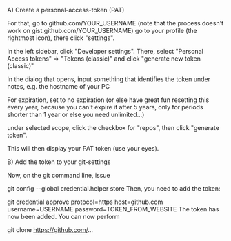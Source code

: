 A) Create a personal-access-token (PAT)

For that, go to github.com/YOUR_USERNAME
(note that the process doesn't work on gist.github.com/YOUR_USERNAME)
go to your profile (the rightmost icon), there click "settings".

In the left sidebar, click "Developer settings".
There, select "Personal Access tokens" => "Tokens (classic)" and click "generate new token (classic)"

In the dialog that opens, input something that identifies the token under notes, e.g. the hostname of your PC

For expiration, set to no expiration (or else have great fun resetting this every year, because you can't expire it after 5 years, only for periods shorter than 1 year or else you need unlimited...)

under selected scope, click the checkbox for "repos", then click "generate token".

This will then display your PAT token (use your eyes).

B) Add the token to your git-settings

Now, on the git command line, issue

git config --global credential.helper store
Then, you need to add the token:

git credential approve
<press Enter>
protocol=https
host=github.com
username=USERNAME
password=TOKEN_FROM_WEBSITE
<press Enter twice>
The token has now been added.
You can now perform

git clone https://github.com/...
